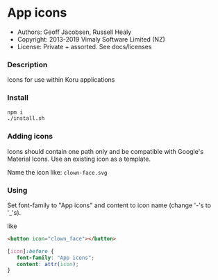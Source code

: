 # App icons

* Authors: Geoff Jacobsen, Russell Healy
* Copyright: 2013-2019 Vimaly Software Limited (NZ)
* License: Private + assorted. See docs/licenses

### Description

Icons for use within Koru applications

### Install

```sh
npm i
./install.sh
```

### Adding icons

Icons should contain one path only and be compatible with Google's
Material Icons. Use an existing icon as a template.

Name the icon like: `clown-face.svg`

### Using

Set font-family to "App icons" and content to icon name (change '-'s to '_'s).

like

```html
<button icon="clown_face"></button>
```

```css
[icon]:before {
   font-family: "App icons";
   content: attr(icon);
}
```
